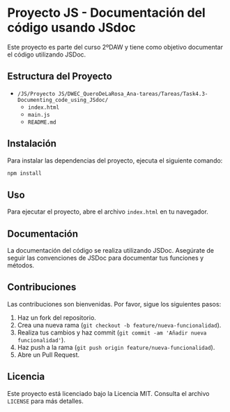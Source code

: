 # Proyecto JS - Documentación del código usando JSdoc

Este proyecto es parte del curso 2ºDAW y tiene como objetivo documentar el código utilizando JSDoc.

## Estructura del Proyecto

- `/JS/Proyecto JS/DWEC_QueroDeLaRosa_Ana-tareas/Tareas/Task4.3-Documenting_code_using_JSdoc/`
    - `index.html`
    - `main.js`
    - `README.md`

## Instalación

Para instalar las dependencias del proyecto, ejecuta el siguiente comando:

```bash
npm install
```

## Uso

Para ejecutar el proyecto, abre el archivo `index.html` en tu navegador.

## Documentación

La documentación del código se realiza utilizando JSDoc. Asegúrate de seguir las convenciones de JSDoc para documentar tus funciones y métodos.

## Contribuciones

Las contribuciones son bienvenidas. Por favor, sigue los siguientes pasos:

1. Haz un fork del repositorio.
2. Crea una nueva rama (`git checkout -b feature/nueva-funcionalidad`).
3. Realiza tus cambios y haz commit (`git commit -am 'Añadir nueva funcionalidad'`).
4. Haz push a la rama (`git push origin feature/nueva-funcionalidad`).
5. Abre un Pull Request.

## Licencia

Este proyecto está licenciado bajo la Licencia MIT. Consulta el archivo `LICENSE` para más detalles.
